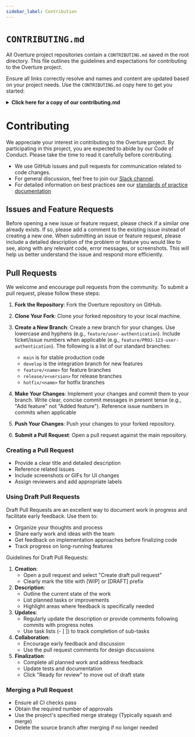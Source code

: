 ```yaml
---
sidebar_label: Contribution
---
```


# `CONTRIBUTING.md`

All Overture project repositories contain a `CONTRIBUTING.md` saved in the root directory. This file outlines the guidelines and expectations for contributing to the Overture project.

Ensure all links correctly resolve and names and content are updated based on your project needs. Use the `CONTRIBUTING.md` copy here to get you started:

<details>
  <summary><b>Click here for a copy of our contributing.md</b></summary>

``````
# Contributing

We appreciate your interest in contributing to the Overture project. By participating in this project, you are expected to abide by our Code of Conduct. Please take the time to read it carefully before contributing.

- We use GitHub issues and pull requests for communication related to code changes. 
- For general discussion, feel free to join our [Slack channel](http://slack.overture.bio/).
- For detailed information on best practices see our [standards of practice documentation](https://main--overturedev.netlify.app/docs/Standards/) 

## Issues and Feature Requests

Before opening a new issue or feature request, please check if a similar one already exists. If so, please add a comment to the existing issue instead of creating a new one. When submitting an issue or feature request, please include a detailed description of the problem or feature you would like to see, along with any relevant code, error messages, or screenshots. This will help us better understand the issue and respond more efficiently.

## Pull Requests

We welcome and encourage pull requests from the community. To submit a pull request, please follow these steps:

1. **Fork the Repository**: Fork the Overture repository on GitHub.
2. **Clone Your Fork**: Clone your forked repository to your local machine.
3. **Create a New Branch**: Create a new branch for your changes. Use lowercase and hyphens (e.g., `feature/user-authentication`). Include ticket/issue numbers when applicable (e.g., `feature/PROJ-123-user-authentication`). The following is a list of our standard branches:

   - `main` is for stable production code
   - `develop` is the integration branch for new features
   - `feature/<name>` for feature branches
   - `release/v<version>` for release branches
   - `hotfix/<name>` for hotfix branches 

4. **Make Your Changes**: Implement your changes and commit them to your branch. Write clear, concise commit messages in present tense (e.g., "Add feature" not "Added feature"). Reference issue numbers in commits when applicable
5. **Push Your Changes**: Push your changes to your forked repository.
6. **Submit a Pull Request**: Open a pull request against the main repository.


### Creating a Pull Request

- Provide a clear title and detailed description
- Reference related issues
- Include screenshots or GIFs for UI changes
- Assign reviewers and add appropriate labels

### Using Draft Pull Requests

Draft Pull Requests are an excellent way to document work in progress and facilitate early feedback. Use them to:

- Organize your thoughts and process
- Share early work and ideas with the team
- Get feedback on implementation approaches before finalizing code
- Track progress on long-running features

Guidelines for Draft Pull Requests:

1. **Creation**:
   - Open a pull request and select "Create draft pull request"
   - Clearly mark the title with [WIP] or [DRAFT] prefix
2. **Description**:
   - Outline the current state of the work
   - List planned tasks or improvements
   - Highlight areas where feedback is specifically needed
3. **Updates**:
   - Regularly update the description or provide comments following commits with progress notes
   - Use task lists (- [ ]) to track completion of sub-tasks
4. **Collaboration**:
   - Encourage early feedback and discussion
   - Use the pull request comments for design discussions
5. **Finalization**:
   - Complete all planned work and address feedback
   - Update tests and documentation
   - Click "Ready for review" to move out of draft state

### Merging a Pull Request

- Ensure all CI checks pass
- Obtain the required number of approvals
- Use the project's specified merge strategy (Typically squash and merge)
- Delete the source branch after merging if no longer needed
``````
</details>

# Contributing

We appreciate your interest in contributing to the Overture project. By participating in this project, you are expected to abide by our Code of Conduct. Please take the time to read it carefully before contributing.

- We use GitHub issues and pull requests for communication related to code changes. 
- For general discussion, feel free to join our [Slack channel](http://slack.overture.bio/).
- For detailed information on best practices see our [standards of practice documentation](https://main--overturedev.netlify.app/docs/Standards/) 

## Issues and Feature Requests

Before opening a new issue or feature request, please check if a similar one already exists. If so, please add a comment to the existing issue instead of creating a new one. When submitting an issue or feature request, please include a detailed description of the problem or feature you would like to see, along with any relevant code, error messages, or screenshots. This will help us better understand the issue and respond more efficiently.

## Pull Requests

We welcome and encourage pull requests from the community. To submit a pull request, please follow these steps:

1. **Fork the Repository**: Fork the Overture repository on GitHub.
2. **Clone Your Fork**: Clone your forked repository to your local machine.
3. **Create a New Branch**: Create a new branch for your changes. Use lowercase and hyphens (e.g., `feature/user-authentication`). Include ticket/issue numbers when applicable (e.g., `feature/PROJ-123-user-authentication`). The following is a list of our standard branches:

   - `main` is for stable production code
   - `develop` is the integration branch for new features
   - `feature/<name>` for feature branches
   - `release/v<version>` for release branches
   - `hotfix/<name>` for hotfix branches 

4. **Make Your Changes**: Implement your changes and commit them to your branch. Write clear, concise commit messages in present tense (e.g., "Add feature" not "Added feature"). Reference issue numbers in commits when applicable
5. **Push Your Changes**: Push your changes to your forked repository.
6. **Submit a Pull Request**: Open a pull request against the main repository.


### Creating a Pull Request

- Provide a clear title and detailed description
- Reference related issues
- Include screenshots or GIFs for UI changes
- Assign reviewers and add appropriate labels

### Using Draft Pull Requests

Draft Pull Requests are an excellent way to document work in progress and facilitate early feedback. Use them to:

- Organize your thoughts and process
- Share early work and ideas with the team
- Get feedback on implementation approaches before finalizing code
- Track progress on long-running features

Guidelines for Draft Pull Requests:

1. **Creation**:
   - Open a pull request and select "Create draft pull request"
   - Clearly mark the title with [WIP] or [DRAFT] prefix
2. **Description**:
   - Outline the current state of the work
   - List planned tasks or improvements
   - Highlight areas where feedback is specifically needed
3. **Updates**:
   - Regularly update the description or provide comments following commits with progress notes
   - Use task lists (- [ ]) to track completion of sub-tasks
4. **Collaboration**:
   - Encourage early feedback and discussion
   - Use the pull request comments for design discussions
5. **Finalization**:
   - Complete all planned work and address feedback
   - Update tests and documentation
   - Click "Ready for review" to move out of draft state

### Merging a Pull Request

- Ensure all CI checks pass
- Obtain the required number of approvals
- Use the project's specified merge strategy (Typically squash and merge)
- Delete the source branch after merging if no longer needed